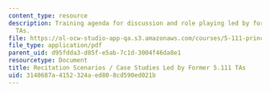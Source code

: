 ```yaml
---
content_type: resource
description: Training agenda for discussion and role playing led by former 5.111 recitation
  TAs.
file: https://ol-ocw-studio-app-qa.s3.amazonaws.com/courses/5-111-principles-of-chemical-science-fall-2008/3140687a4152324aed808cd590ed021b_casestudies.pdf
file_type: application/pdf
parent_uid: d95fdda3-d85f-e5ab-7c1d-3004f46da8e1
resourcetype: Document
title: Recitation Scenarios / Case Studies Led by Former 5.111 TAs
uid: 3140687a-4152-324a-ed80-8cd590ed021b
---
```

